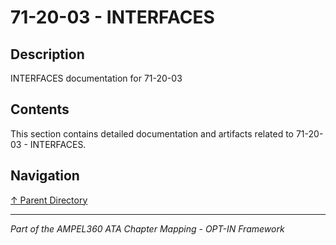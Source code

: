 # 71-20-03 - INTERFACES

## Description

INTERFACES documentation for 71-20-03

## Contents

This section contains detailed documentation and artifacts related to 71-20-03 - INTERFACES.

## Navigation

[↑ Parent Directory](../README.md)

---

*Part of the AMPEL360 ATA Chapter Mapping - OPT-IN Framework*
